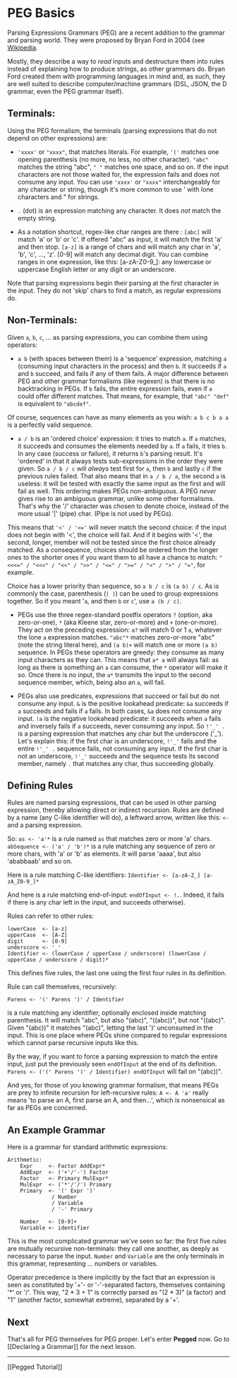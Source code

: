 PEG Basics
==========

Parsing Expressions Grammars (PEG) are a recent addition to the grammar and parsing world. They were proposed by Bryan Ford in 2004 (see [Wikipedia](http://en.wikipedia.org/wiki/Parsing_expression_grammar).

Mostly, they describe a way to _read_ inputs and destructure them into rules instead of explaining how to produce strings, as other grammars do. Bryan Ford created them with programming languages in mind and, as such, they are well suited to describe computer/machine grammars (DSL, JSON, the D grammar, even the PEG grammar itself).

Terminals:
----------

Using the PEG formalism, the terminals (parsing expressions that do not depend on other expressions) are:

- `'xxxx'` or `"xxxx"`, that matches literals. For example, `'('` matches one opening parenthesis (no more, no less, no other character). `"abc"` matches the string "abc", `" "` matches one space, and so on. If the input characters are not those waited for, the expression fails and does not consume any input. You can use `'xxxx'` or `"xxxx"` interchangeably for any character or string, though it's more common to use ' with lone characters and " for strings. 

- `.` (dot) is an expression matching any character. It does _not_ match the empty string.

- As a notation shortcut, regex-like char ranges are there : `[abc]` will match 'a' or 'b' or 'c'. If offered "abc" as input, it will match the first 'a' and then stop. `[a-z]` is a range of chars and will match any char in 'a', 'b', 'c', ..., 'z'. [0-9] will match any decimal digit. You can combine ranges in one expression, like this: [a-zA-Z0-9_]: any lowercase or uppercase English letter or any digit or an underscore.

Note that parsing expressions begin their parsing at the first character in the input. They do not 'skip' chars to find a match, as regular expressions do.

Non-Terminals:
--------------

Given `a`, `b`, `c`, ... as parsing expressions, you can combine them using operators:

- `a b` (with spaces between them) is a 'sequence' expression, matching `a` (consuming input characters in the process) and then `b`. It succeeds if `a` and `b` succeed, and fails if any of them fails. A major difference between PEG and other grammar formalisms (like regexen) is that there is no backtracking in PEGs. If `b` fails, the entire expression fails, even if `a` could offer different matches. That means, for example, that `"abc" "def"` is equivalent to `"abcdef"`.

Of course, sequences can have as many elements as you wish: `a b c b a a` is a perfectly valid sequence.

- `a / b` is an 'ordered choice' expression: it tries to match `a`. If `a` matches, it succeeds and consumes the elements needed by `a`. If `a` fails, it tries `b`. In any case (success or failure), it returns `b`'s parsing result. It's 'ordered' in that it always tests sub-expressions in the order they were given. So `a / b / c` will _always_ test first for `a`, then `b` and lastly `c` if the previous rules failed. That also means that in `a / b / a`, the second `a` is useless: it will be tested with exactly the same input as the first and will fail as well. This ordering makes PEGs non-ambiguous. A PEG _never_ gives rise to an ambiguous grammar, unlike some other formalisms. That's why the '/' character was chosen to denote choice, instead of the more usual '|' (pipe) char. (Pipe is not used by PEGs). 

This means that `'<' / '<='` will never match the second choice: if the input does not begin with '<', the choice will fail. And if it begins with '<', the second, longer, member will not be tested since the first choice already matched. As a consequence, choices should be ordered from the longer ones to the shorter ones if you want them to all have a chance to match: `"<<<=" / "<<<" / "<<" / ">>" / "<=" / ">=" / "<" / ">" / "="`, for example.

Choice has a lower priority than sequence, so `a b / c` is `(a b) / c`. As is commonly the case, parenthesis (`( )`) can be used to group expressions together. So if you meant '`a`, and then `b` or `c`', use `a (b / c)`.

- PEGs use the three regex-standard postfix operators `?` (option, aka zero-or-one), `*` (aka Kleene star, zero-or-more) and `+` (one-or-more). They act on the preceding expression: `a?` will match 0 or 1 `a`, whatever the lone `a` expression matches. `"abc"*` matches zero-or-more "abc" (note the string literal here), and `(a b)+` will match one or more `(a b)` sequence. In PEGs these operators are greedy: they consume as many input characters as they can. This means that `a* a` will always fail: as long as there is something an `a` can consume, the `*` operator will make it so. Once there is no input, the `a*` transmits the input to the second sequence member, which, being also an `a`, will fail.

- PEGs also use predicates, expressions that succeed or fail but do not consume any input. `&` is the positive lookahead predicate: `&a` succeeds if `a` succeeds and fails if `a` fails. In both cases, `&a` does not consume any input. `!a` is the negative lookahead predicate: it succeeds when `a` fails and inversely fails if `a` succeeds, never consuming any input. So `!'_' .` is a parsing expression that matches any char but the underscore ('_'). Let's explain this: if the first char is an underscore, `!'_'` fails and the entire `!'_' .` sequence fails, not consuming any input. If the first char is not an underscore, `!'_'` succeeds and the sequence tests its second member, namely `.` that matches any char, thus succeeding globally.


Defining Rules
--------------

Rules are named parsing expressions, that can be used in other parsing expression, thereby allowing direct or indirect recursion. Rules are defined by a name (any C-like identifier will do), a leftward arrow, written like this: `<-` and a parsing expression.

So: `as <- 'a'*` is a rule named `as` that matches zero or more 'a' chars. `abSequence <- ('a' / 'b')*` is a rule matching any sequence of zero or more chars, with 'a' or 'b' as elements. It will parse 'aaaa', but also 'ababbaab' and so on.

Here is a rule matching C-like identifiers: `Identifier <- [a-zA-Z_] [a-zA_Z0-9_]*`

And here is a rule matching end-of-input: `endOfInput <- !.`. Indeed, it fails if there is any char left in the input, and succeeds otherwise).

Rules can refer to other rules:

```
lowerCase  <- [a-z]
upperCase  <- [A-Z]
digit      <- [0-9]
underscore <- '_'
Identifier <- (lowerCase / upperCase / underscore) (lowerCase / upperCase / underscore / digit)*
```

This defines five rules, the last one using the first four rules in its definition.

Rule can call themselves, recursively: 

```
Parens <- '(' Parens ')' / Identifier
``` 

is a rule matching any identifier, optionally enclosed inside matching parenthesis. It will match "abc", but also "(abc)", "((abc))", but not "((abc)". Given "(abc))" it matches "(abc)", letting the last ')' unconsumed in the input. This is one place where PEGs shine compared to regular expressions which cannot parse recursive inputs like this.

By the way, if you want to force a parsing expression to match the entire input, just put the previously seen `endOfInput` at the end of its definition. `Parens <- ('(' Parens ')' / Identifier) endOfInput` will fail on "(abc))".

And yes, for those of you knowing grammar formalism, that means PEGs are prey to infinite recursion for left-recursive rules: `A <- A 'a'` really means 'to parse an A, first parse an A, and then...', which is nonsensical as far as PEGs are concerned. 

An Example Grammar
------------------

Here is a grammar for standard arithmetic expressions:

```
Arithmetic:
    Expr     <- Factor AddExpr*
    AddExpr  <- ('+'/'-') Factor
    Factor   <- Primary MulExpr*
    MulExpr  <- ('*'/'/') Primary
    Primary  <- '(' Expr ')' 
              / Number 
              / Variable 
              / '-' Primary

    Number   <- [0-9]+
    Variable <- identifier
```

This is the most complicated grammar we've seen so far: the first five rules are mutually recursive non-terminals: they call one another, as deeply as necessary to parse the input. `Number` and `Variable` are the only terminals in this grammar, representing ... numbers or variables.

Operator precedence is there implicitly by the fact that an expression is seen as constituted by '+'- or '-'-separated factors, themselves containing '*' or '/'. This way, "2 * 3 + 1" is correctly parsed as "(2 * 3)" (a factor) and "1" (another factor, somewhat extreme), separated by a '+'.

Next
----

That's all for PEG themselves for PEG proper. Let's enter **Pegged** now. Go to [[Declaring a Grammar]] for the next lesson.

* * * *

[[Pegged Tutorial]]